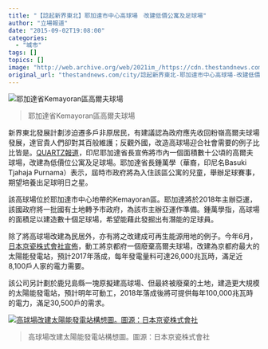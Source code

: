 ```yaml
---
title: "【諗起新界東北】耶加達市中心高球場　改建低價公寓及足球場"
author: "立場報道"
date: "2015-09-02T19:08:00"
categories:
  - "城市"
tags: []
topics: []
image: "http://web.archive.org/web/2021im_/https://cdn.thestandnews.com/media/photos/cache/a-jakarta-golf-course-to-become-a-soccer-field.jpeg20copy_uygiG_1200x0.png"
original_url: "thestandnews.com/city/諗起新界東北-耶加達市中心高球場-改建低價公寓及足球場"
---
```

![耶加達省Kemayoran區高爾夫球場](http://web.archive.org/web/2021im_/https://cdn.thestandnews.com/media/photos/cache/a-jakarta-golf-course-to-become-a-soccer-field.jpeg20copy_uygiG_1200x0.png)

> 耶加達省Kemayoran區高爾夫球場

新界東北發展計劃涉迫遷多戶非原居民，有建議認為政府應先收回粉嶺高爾夫球場發展，達官貴人們卻對其百般維護；反觀外國，改造高球場迎合社會需要的例子比比皆是。[QUARTZ報道](http://web.archive.org/web/20210628192727/http://qz.com/493122)，印尼耶加達省長宣佈將市內一個面積數十公頃的高爾夫球場，改建為低價位公寓及足球場。耶加達省長鍾萬學（華裔，印尼名Basuki Tjahaja Purnama）表示，屆時市政府將為入住該區公寓的兒童，舉辦足球賽事，期望培養出足球明日之星。

該高球場位於耶加達市中心地帶的Kemayoran區。耶加達將於2018年主辦亞運，該國政府將一批國有土地轉予市政府，為該市主辦亞運作準備。鍾萬學指，高球場的面積足以建造數十個足球場，希望能藉此發掘出有潛能的足球員。

除了將高球場改建為民居外，亦有將之改建成可再生能源用地的例子。今年6月，[日本京瓷株式會社宣佈](http://web.archive.org/web/20210628192727/http://qz.com/445330/japan-is-building-solar-energy-plants-on-abandoned-golf-courses-and-the-idea-is-spreading/)，動工將京都府一個廢棄高爾夫球場，改建為京都府最大的太陽能發電站，預計2017年落成，每年發電量料可達26,000兆瓦時，滿足近8,100戶人家的電力需要。

該公司另計劃於鹿兒島縣一塊原擬建高球場、但最終被廢棄的土地，建造更大規模的太陽能發電站，預計明年可動工，2018年落成後將可提供每年100,000兆瓦時的電力，滿足30,500戶的需求。

[![高球場改建太陽能發電站構想圖。圖源：日本京瓷株式會社](http://web.archive.org/web/2021im_/https://cdn.thestandnews.com/media/photos/cache/3mw-project-in-miyazaki-prefecture-1-2mw-1-8mw-plants_qJrUw_1200x0.jpeg)](http://web.archive.org/web/20210628192727/https://cdn.thestandnews.com/media/photos/cache/3mw-project-in-miyazaki-prefecture-1-2mw-1-8mw-plants_qJrUw_1200x0.jpeg)

> 高球場改建太陽能發電站構想圖。圖源：日本京瓷株式會社